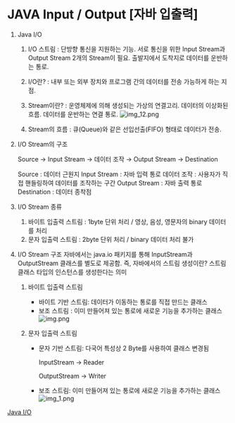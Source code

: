 # JAVA Input / Output [자바 입출력]

1. Java I/O
   1) I/O 스트림
   : 단방향 통신을 지원하는 기능. 서로 통신을 위한 Input Stream과 Output Stream 2개의 Stream이 필요. 출발지에서 도착지로 데이터를 운반하는 통로.
  
   2) I/O란?
   : 내부 또는 외부 장치와 프로그램 간의 데이터를 전송 가능하게 하는 지점.
  
   3) Stream이란?
   : 운영체제에 의해 생성되는 가상의 연결고리. 데이터의 이상화된 흐름. 데이터를 운반하는 연결 통로.
   ![img_12.png](../img/img_12.png)
  
   4) Stream의 흐름
   : 큐(Queue)와 같은 선입선출(FIFO) 형태로 데이터가 전송.

2. I/O Stream의 구조

   Source → Input Stream → 데이터 조작 → Output Stream → Destination


    Source : 데이터 근원지
    Input Stream : 자바 입력 통로
    데이터 조작 : 사용자가 직접 핸들링하여 데이터를 조작하는 구간
    Output Stream : 자바 출력 통로
    Destination : 데이터 종착점

3. I/O Stream 종류
   1) 바이트 입출력 스트림 : 1byte 단위 처리 / 영상, 음성, 영문자의 binary 데이터를 처리
   2) 문자 입출력 스트림  : 2byte 단위 처리 / binary 데이터 처리 불가


4. I/O Stream 구조
   자바에서는 java.io 패키지를 통해 InputStream과 OutputStream 클래스를 별도로 제공함. 즉, 자바에서의 스트림 생성이란? 스트림 클래스 타입의 인스턴스를 생성한다는 의미

    1) 바이트 입출력 스트림
       - 바이트 기반 스트림: 데이터가 이동하는 통로를 직접 만드는 클래스
       - 보조 스트림 : 이미 만들어져 있는 통로에 새로운 기능을 추가하는 클래스
    ![img.png](../img/img_10.png)
    2) 문자 입출력 스트림

       - 문자 기반 스트림: 다국어 특성상 2 Byte를 사용하여 클래스 변경됨
       
            InputStream -> Reader
       
            OutputStream -> Writer
       - 보조 스트림: 이미 만들어져 있는 통로에 새로운 기능을 추가하는 클래스 
       ![img_1.png](../img/img_11.png)

[Java I/O](./2.1%20Stream.md)
